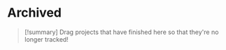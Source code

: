 # Archived

> [!summary]
> Drag projects that have finished here so that they're no longer tracked!

